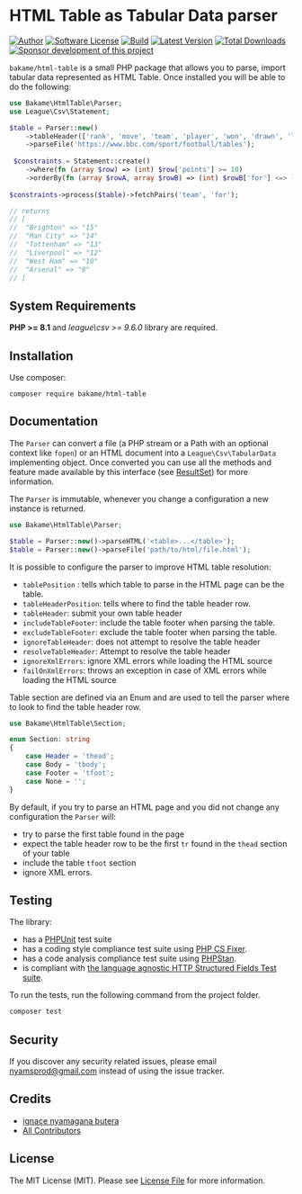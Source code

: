 # HTML Table as Tabular Data parser

[![Author](http://img.shields.io/badge/author-@nyamsprod-blue.svg?style=flat-square)](https://twitter.com/nyamsprod)
[![Software License](https://img.shields.io/badge/license-MIT-brightgreen.svg?style=flat-square)](LICENSE)
[![Build](https://github.com/bakame-php/html-table/workflows/build/badge.svg)](https://github.com/bakame-php/html-table/actions?query=workflow%3A%22build%22)
[![Latest Version](https://img.shields.io/github/release/bakame-php/html-table.svg?style=flat-square)](https://github.com/bakame-php/html-table/releases)
[![Total Downloads](https://img.shields.io/packagist/dt/bakame/html-table.svg?style=flat-square)](https://packagist.org/packages/bakame/html-table)
[![Sponsor development of this project](https://img.shields.io/badge/sponsor%20this%20package-%E2%9D%A4-ff69b4.svg?style=flat-square)](https://github.com/sponsors/nyamsprod)

`bakame/html-table` is a small PHP package that allows you to parse, import tabular data represented as
HTML Table. Once installed you will be able to do the following:

```php
use Bakame\HtmlTable\Parser;
use League\Csv\Statement;

$table = Parser::new()
    ->tableHeader(['rank', 'move', 'team', 'player', 'won', 'drawn', 'lost', 'for', 'against', 'gd', 'points'])
    ->parseFile('https://www.bbc.com/sport/football/tables');
 
 $constraints = Statement::create()
    ->where(fn (array $row) => (int) $row['points'] >= 10)
    ->orderBy(fn (array $rowA, array $rowB) => (int) $rowB['for'] <=> (int) $rowA['for']);
 
$constraints->process($table)->fetchPairs('team', 'for');

// returns 
// [
//  "Brighton" => "15"
//  "Man City" => "14"
//  "Tottenham" => "13"
//  "Liverpool" => "12"
//  "West Ham" => "10"
//  "Arsenal" => "9"
// ]
```

## System Requirements

**PHP >= 8.1** and **league\csv* >= 9.6.0* library are required.

## Installation

Use composer:

```
composer require bakame/html-table
```

## Documentation

The `Parser` can convert a file (a PHP stream or a Path with an optional context like `fopen`)
or an HTML document into a `League\Csv\TabularData` implementing object. Once converted you
can use all the methods and feature made available by this interface
(see [ResultSet](https://csv.thephpleague.com/9.0/reader/resultset/)) for more information.

The `Parser` is immutable, whenever you change a configuration a new instance is returned.

```php
use Bakame\HtmlTable\Parser;

$table = Parser::new()->parseHTML('<table>...</table>');
$table = Parser::new()->parseFile('path/to/html/file.html');
```

It is possible to configure the parser to improve HTML table resolution:

- `tablePosition` : tells which table to parse in the HTML page can be the table.
- `tableHeaderPosition`: tells where to find the table header row.
- `tableHeader`: submit your own table header
- `includeTableFooter`: include the table footer when parsing the table.
- `excludeTableFooter`: exclude the table footer when parsing the table.
- `ignoreTableHeader`: does not attempt to resolve the table header
- `resolveTableHeader`: Attempt to resolve the table header
- `ignoreXmlErrors`: ignore XML errors while loading the HTML source
- `failOnXmlErrors`: throws an exception in case of XML errors while loading the HTML source

Table section are defined via an Enum and are used to tell the parser where to look to find 
the table header row.

```php
use Bakame\HtmlTable\Section;

enum Section: string
{
    case Header = 'thead';
    case Body = 'tbody';
    case Footer = 'tfoot';
    case None = '';
}
```

By default, if you try to parse an HTML page and you did not change any configuration the `Parser` will:

- try to parse the first table found in the page
- expect the table header row to be the first `tr` found in the `thead` section of your table
- include the table `tfoot` section
- ignore XML errors.

## Testing

The library:

- has a [PHPUnit](https://phpunit.de) test suite
- has a coding style compliance test suite using [PHP CS Fixer](https://cs.sensiolabs.org/).
- has a code analysis compliance test suite using [PHPStan](https://github.com/phpstan/phpstan).
- is compliant with [the language agnostic HTTP Structured Fields Test suite](https://github.com/httpwg/structured-field-tests).

To run the tests, run the following command from the project folder.

``` bash
composer test
```

## Security

If you discover any security related issues, please email nyamsprod@gmail.com instead of using the issue tracker.

## Credits

- [ignace nyamagana butera](https://github.com/nyamsprod)
- [All Contributors](https://github.com/bakame-php/html-table/contributors)

## License

The MIT License (MIT). Please see [License File](LICENSE) for more information.
